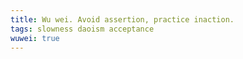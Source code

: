 ```yaml
---
title: Wu wei. Avoid assertion, practice inaction.
tags: slowness daoism acceptance
wuwei: true
---
```

